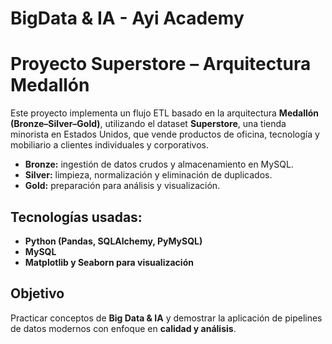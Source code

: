 # BigData & IA - Ayi Academy
# Proyecto Superstore – Arquitectura Medallón

Este proyecto implementa un flujo ETL basado en la arquitectura __Medallón (Bronze–Silver–Gold)__, utilizando el dataset __Superstore__, una tienda minorista en Estados Unidos, que vende productos de oficina, tecnología y mobiliario a clientes individuales y corporativos.

* __Bronze:__ ingestión de datos crudos y almacenamiento en MySQL.
* __Silver:__ limpieza, normalización y eliminación de duplicados.
* __Gold:__ preparación para análisis y visualización.

## Tecnologías usadas:

* __Python (Pandas, SQLAlchemy, PyMySQL)__
* __MySQL__
* __Matplotlib y Seaborn para visualización__

## Objetivo

Practicar conceptos de __Big Data & IA__ y demostrar la aplicación de pipelines de datos modernos con enfoque en __calidad y análisis__.

